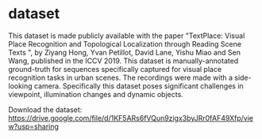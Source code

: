 # dataset
This dataset is made publicly available with the paper "TextPlace: Visual Place Recognition and Topological Localization through Reading Scene Texts ", by Ziyang Hong, Yvan Petillot, David Lane, Yishu Miao and Sen Wang, published in the ICCV 2019. This dataset is manually-​annotated ground-​truth for sequences specifically captured for visual place recognition tasks in urban scenes. The recordings were made with a side-​looking camera. Specifically this dataset poses significant challenges in viewpoint, illumination changes and dynamic objects. 

Download the dataset:
https://drive.google.com/file/d/1KF5ARs6fVQun9zigx3byJRr0fAF49Xfp/view?usp=sharing






